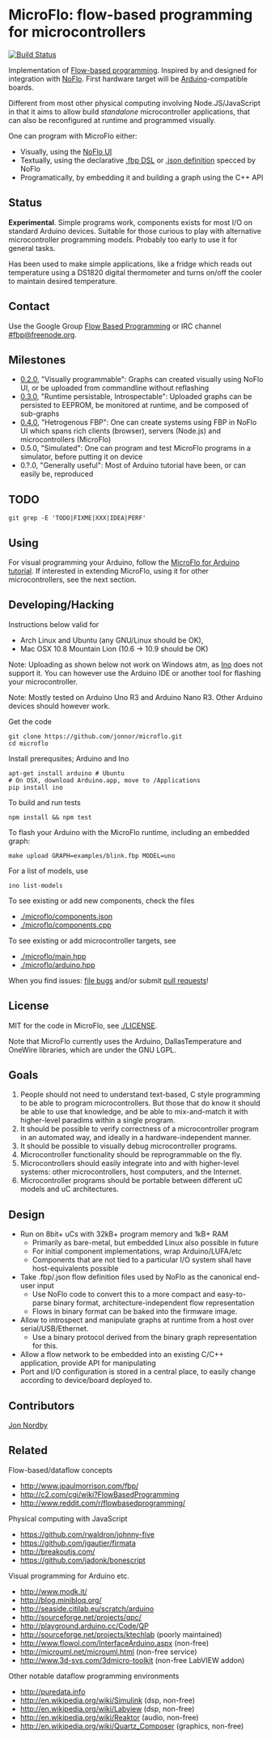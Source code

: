 MicroFlo: flow-based programming for microcontrollers
========================================================
[![Build Status](https://travis-ci.org/jonnor/microflo.png?branch=master)](https://travis-ci.org/jonnor/microflo)

Implementation of [Flow-based programming](http://en.wikipedia.org/wiki/Flow-based_programming).
Inspired by and designed for integration with [NoFlo](http://noflojs.org/).
First hardware target will be [Arduino](http://arduino.cc)-compatible boards.

Different from most other physical computing involving Node.JS/JavaScript in that it
aims to allow build _standalone_ microcontroller applications, that can also be
reconfigured at runtime and programmed visually.

One can program with MicroFlo either:
* Visually, using the [NoFlo UI](https://github.com/noflo/noflo-ui)
* Textually, using the declarative [.fbp DSL](http://noflojs.org/documentation/fbp)
or [.json definition](http://noflojs.org/documentation/json) specced by NoFlo
* Programatically, by embedding it and building a graph using the C++ API

Status
-------
**Experimental**. Simple programs work, components exists for most I/O on standard Arduino devices.
Suitable for those curious to play with alternative microcontroller programming models. Probably
too early to use it for general tasks.

Has been used to make simple applications, like a fridge which reads out temperature
using a DS1820 digital thermometer and turns on/off the cooler to maintain desired temperature.

Contact
----------
Use the Google Group [Flow Based Programming](https://groups.google.com/forum/#!forum/flow-based-programming)
or IRC channel [#fbp@freenode.org](irc://fbp.freenode.org).


Milestones
-----------
* [0.2.0](https://github.com/jonnor/microflo/issues?milestone=2), "Visually programmable":
Graphs can created visually using NoFlo UI, or be uploaded from commandline without reflashing
* [0.3.0](https://github.com/jonnor/microflo/issues?milestone=3), "Runtime persistable, Introspectable":
Uploaded graphs can be persisted to EEPROM, be monitored at runtime, and be composed of sub-graphs
* [0.4.0](https://github.com/jonnor/microflo/issues?milestone=4), "Hetrogenous FBP":
One can create systems using FBP in NoFlo UI which spans rich clients (browser), servers (Node.js) and microcontrollers (MicroFlo)
* 0.5.0, "Simulated":
One can program and test MicroFlo programs in a simulator, before putting it on device
* 0.?.0, "Generally useful":
Most of Arduino tutorial have been, or can easily be, reproduced

TODO
-----
    git grep -E 'TODO|FIXME|XXX|IDEA|PERF'


Using
-----------------
For visual programming your Arduino, follow the [MicroFlo for Arduino tutorial](./doc/arduino-getstarted.md).
If interested in extending MicroFlo, using it for other microcontrollers, see the next section.


Developing/Hacking
-----------------

Instructions below valid for
* Arch Linux and Ubuntu (any GNU/Linux should be OK),
* Mac OSX 10.8 Mountain Lion (10.6 -> 10.9 should be OK)

Note: Uploading as shown below not work on Windows atm, as [Ino](http://inotool.org/#limitations) does not support it.
You can however use the Arduino IDE or another tool for flashing your microcontroller.

Note: Mostly tested on Arduino Uno R3 and Arduino Nano R3. Other Arduino devices should however work.

Get the code

    git clone https://github.com/jonnor/microflo.git
    cd microflo

Install prerequsites; Arduino and Ino

    apt-get install arduino # Ubuntu
    # On OSX, download Arduino.app, move to /Applications
    pip install ino

To build and run tests

    npm install && npm test

To flash your Arduino with the MicroFlo runtime, including an embedded graph:

    make upload GRAPH=examples/blink.fbp MODEL=uno

For a list of models, use

    ino list-models

To see existing or add new components, check the files

* [./microflo/components.json](./microflo/components.json)
* [./microflo/components.cpp](./microflo/components.cpp)

To see existing or add microcontroller targets, see

* [./microflo/main.hpp](./microflo/main.hpp)
* [./microflo/arduino.hpp](./microflo/arduino.hpp)

When you find issues: [file bugs](https://github.com/jonnor/microflo/issues)
and/or submit [pull requests](https://github.com/jonnor/microflo/pulls)!

License
-------
MIT for the code in MicroFlo, see [./LICENSE](./LICENSE).

Note that MicroFlo currently uses the Arduino, DallasTemperature and OneWire libraries,
which are under the GNU LGPL.

Goals
----------
1. People should not need to understand text-based, C style programming to be able to program microcontrollers.
But those that do know it should be able to use that knowledge, and be able to mix-and-match it
with higher-level paradims within a single program.
2. It should be possible to verify correctness of a microcontroller program in an automated way,
and ideally in a hardware-independent manner.
3. It should be possible to visually debug microcontroller programs.
4. Microcontroller functionality should be reprogrammable on the fly.
5. Microcontrollers should easily integrate into and with higher-level systems:
other microcontrollers, host computers, and the Internet.
6. Microcontroller programs should be portable between different uC models and uC architectures.

Design
------
* Run on 8bit+ uCs with 32kB+ program memory and 1kB+ RAM
    * Primarily as bare-metal, but embedded Linux also possible in future
    * For initial component implementations, wrap Arduino/LUFA/etc
    * Components that are not tied to a particular I/O system shall have host-equivalents possible
* Take .fbp/.json flow definition files used by NoFlo as the canonical end-user input
    * Use NoFlo code to convert this to a more compact and easy-to-parse binary format, architecture-independent flow representation
    * Flows in binary format can be baked into the firmware image.
* Allow to introspect and manipulate graphs at runtime from a host over serial/USB/Ethernet.
    * Use a binary protocol derived from the binary graph representation for this.
* Allow a flow network to be embedded into an existing C/C++ application, provide API for manipulating
* Port and I/O configuration is stored in a central place, to easily change according to device/board deployed to.

Contributors
-------------
[Jon Nordby](http://www.jonnor.com)


Related
---------

Flow-based/dataflow concepts

* http://www.jpaulmorrison.com/fbp/
* http://c2.com/cgi/wiki?FlowBasedProgramming
* http://www.reddit.com/r/flowbasedprogramming/

Physical computing with JavaScript

* https://github.com/rwaldron/johnny-five
* https://github.com/jgautier/firmata
* http://breakoutjs.com/
* https://github.com/jadonk/bonescript

Visual programming for Arduino etc.

* http://www.modk.it/
* http://blog.minibloq.org/
* http://seaside.citilab.eu/scratch/arduino
* http://sourceforge.net/projects/qpc/
* http://playground.arduino.cc/Code/QP
* http://sourceforge.net/projects/ktechlab (poorly maintained)
* http://www.flowol.com/InterfaceArduino.aspx (non-free)
* http://microuml.net/microuml.html (non-free service)
* http://www.3d-svs.com/3dmicro-toolkit (non-free LabVIEW addon)

Other notable dataflow programming environments

* http://puredata.info
* http://en.wikipedia.org/wiki/Simulink (dsp, non-free)
* http://en.wikipedia.org/wiki/Labview (dsp, non-free)
* http://en.wikipedia.org/wiki/Reaktor (audio, non-free)
* http://en.wikipedia.org/wiki/Quartz_Composer (graphics, non-free)
